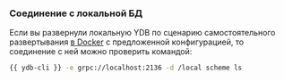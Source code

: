 ### Соединение с локальной БД

Если вы развернули локальную YDB по сценарию самостоятельного развертывания [в Docker](../../ydb_docker.md) с предложенной конфигурацией, то соединение с ней можно проверить командой:

``` bash
{{ ydb-cli }} -e grpc://localhost:2136 -d /local scheme ls
```


